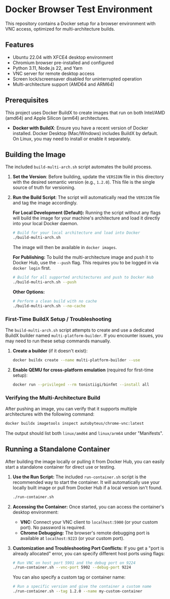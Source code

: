 # Docker Browser Test Environment

This repository contains a Docker setup for a browser environment with VNC access, optimized for multi-architecture builds.

## Features
- Ubuntu 22.04 with XFCE4 desktop environment
- Chromium browser pre-installed and configured
- Python 3.11, Node.js 22, and Yarn
- VNC server for remote desktop access
- Screen lock/screensaver disabled for uninterrupted operation
- Multi-architecture support (AMD64 and ARM64)

## Prerequisites

This project uses Docker BuildX to create images that run on both Intel/AMD (amd64) and Apple Silicon (arm64) architectures.

- **Docker with BuildX**: Ensure you have a recent version of Docker installed. Docker Desktop (Mac/Windows) includes BuildX by default. On Linux, you may need to install or enable it separately.

## Building the Image

The included `build-multi-arch.sh` script automates the build process.

1.  **Set the Version**: Before building, update the `VERSION` file in this directory with the desired semantic version (e.g., `1.2.0`). This file is the single source of truth for versioning.

2.  **Run the Build Script**: The script will automatically read the `VERSION` file and tag the image accordingly.

    **For Local Development (Default):**
    Running the script without any flags will build the image for your machine's architecture and load it directly into your local Docker daemon.
    ```bash
    # Build for your local architecture and load into Docker
    ./build-multi-arch.sh
    ```
    The image will then be available in `docker images`.

    **For Publishing:**
    To build the multi-architecture image and push it to Docker Hub, use the `--push` flag. This requires you to be logged in via `docker login` first.
    ```bash
    # Build for all supported architectures and push to Docker Hub
    ./build-multi-arch.sh --push
    ```

    **Other Options:**
    ```bash
    # Perform a clean build with no cache
    ./build-multi-arch.sh --no-cache
    ```

### First-Time BuildX Setup / Troubleshooting

The `build-multi-arch.sh` script attempts to create and use a dedicated BuildX builder named `multi-platform-builder`. If you encounter issues, you may need to run these setup commands manually.

1.  **Create a builder** (if it doesn't exist):
    ```bash
    docker buildx create --name multi-platform-builder --use
    ```

2.  **Enable QEMU for cross-platform emulation** (required for first-time setup):
    ```bash
    docker run --privileged --rm tonistiigi/binfmt --install all
    ```

### Verifying the Multi-Architecture Build

After pushing an image, you can verify that it supports multiple architectures with the following command:

```bash
docker buildx imagetools inspect autobyteus/chrome-vnc:latest
```
The output should list both `linux/amd64` and `linux/arm64` under "Manifests".

## Running a Standalone Container

After building the image locally or pulling it from Docker Hub, you can easily start a standalone container for direct use or testing.

1.  **Use the Run Script:** The included `run-container.sh` script is the recommended way to start the container. It will automatically use your locally built image or pull from Docker Hub if a local version isn't found.
    ```bash
    ./run-container.sh
    ```

2.  **Accessing the Container:** Once started, you can access the container's desktop environment:
    *   **VNC:** Connect your VNC client to `localhost:5900` (or your custom port). No password is required.
    *   **Chrome Debugging:** The browser's remote debugging port is available at `localhost:9223` (or your custom port).

3.  **Customization and Troubleshooting Port Conflicts:**
    If you get a "port is already allocated" error, you can specify different host ports using flags:

    ```bash
    # Run VNC on host port 5901 and the debug port on 9224
    ./run-container.sh --vnc-port 5902 --debug-port 9224
    ```

    You can also specify a custom tag or container name:
    ```bash
    # Run a specific version and give the container a custom name
    ./run-container.sh --tag 1.2.0 --name my-custom-container
    ```
